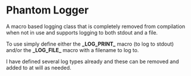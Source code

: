 Phantom Logger
==============

A macro based logging class that is completely removed from compilation when not in use and supports logging to both stdout and a file.

To use simply define either the __\_LOG_PRINT\___ macro (to log to stdout) and/or the __\_LOG_FILE\___ macro with a filename to log to.

I have defined several log types already and these can be removed and added to at will as needed.